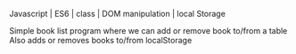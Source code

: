 Javascript | ES6 | class | DOM manipulation | local Storage

Simple book list program where we can add or remove book to/from a table
Also adds or removes books to/from localStorage